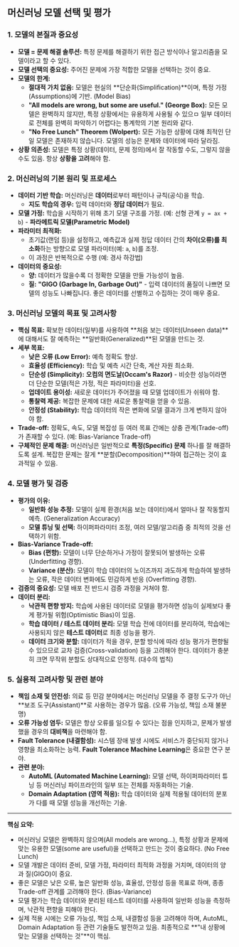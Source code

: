 ## 머신러닝 모델 선택 및 평가

### 1. 모델의 본질과 중요성

- **모델 = 문제 해결 솔루션:** 특정 문제를 해결하기 위한 접근 방식이나 알고리즘을 모델이라고 할 수 있다.
- **모델 선택의 중요성:** 주어진 문제에 가장 적합한 모델을 선택하는 것이 중요.
- **모델의 한계:**
    - **절대적 가치 없음:** 모델은 현실의 **단순화(Simplification)**이며, 특정 가정(Assumptions)에 기반. (Model Bias)
    - **"All models are wrong, but some are useful." (George Box):** 모든 모델은 완벽하지 않지만, 특정 상황에서는 유용하게 사용될 수 있으ㅁ 일부 데이터로 전체를 완벽히 파악하기 어렵다는 통계학의 기본 원리와 같다.
    - **"No Free Lunch" Theorem (Wolpert):** 모든 가능한 상황에 대해 최적인 단일 모델은 존재하지 않습니다. 모델의 성능은 문제와 데이터에 따라 달라짐.
- **상황 의존성:** 모델은 특정 상황(데이터, 문제 정의)에서 잘 작동할 수도, 그렇지 않을 수도 있음.  항상 **상황을 고려**해야 함.

### 2. 머신러닝의 기본 원리 및 프로세스

- **데이터 기반 학습:** 머신러닝은 **데이터**로부터 패턴이나 규칙(공식)을 학습.
    - **지도 학습의 경우:** 입력 데이터와 **정답 데이터**가 필요.
- **모델 가정:** 학습을 시작하기 위해 초기 모델 구조를 가정. (예: 선형 관계 `y = ax + b`) - **파라메트릭 모델(Parametric Model)**
- **파라미터 최적화:**
    - 초기값(랜덤 등)을 설정하고, 예측값과 실제 정답 데이터 간의 **차이(오류)를 최소화**하는 방향으로 모델 파라미터(예: `a`, `b`)를 조정.
    - 이 과정은 반복적으로 수행 (예: 경사 하강법)
- **데이터의 중요성:**
    - **양:** 데이터가 많을수록 더 정확한 모델을 만들 가능성이 높음.
    - **질:** **"GIGO (Garbage In, Garbage Out)"** - 입력 데이터의 품질이 나쁘면 모델의 성능도 나빠집니다. 좋은 데이터를 선별하고 수집하는 것이 매우 중요.

### 3. 머신러닝 모델의 목표 및 고려사항

- **핵심 목표:** 확보한 데이터(일부)를 사용하여 **처음 보는 데이터(Unseen data)**에 대해서도 잘 예측하는 **일반화(Generalized)**된 모델을 만드는 것.
- **세부 목표:**
    - **낮은 오류 (Low Error):** 예측 정확도 향상.
    - **효율성 (Efficiency):** 학습 및 예측 시간 단축, 계산 자원 최소화.
    - **단순성 (Simplicity):** **오컴의 면도날(Occam's Razor)** - 비슷한 성능이라면 더 단순한 모델(적은 가정, 적은 파라미터)을 선호.
    - **업데이트 용이성:** 새로운 데이터가 주어졌을 때 모델 업데이트가 쉬워야 함.
    - **통찰력 제공:** 복잡한 문제에 대한 새로운 통찰력을 얻을 수 있음.
    - **안정성 (Stability):** 학습 데이터의 작은 변화에 모델 결과가 크게 변하지 않아야 함.
- **Trade-off:** 정확도, 속도, 모델 복잡성 등 여러 목표 간에는 상충 관계(Trade-off)가 존재할 수 있다. (예: Bias-Variance Trade-off)
- **구체적인 문제 해결:** 머신러닝은 일반적으로 **특정(Specific) 문제** 하나를 잘 해결하도록 설계. 복잡한 문제는 잘게 **분할(Decomposition)**하여 접근하는 것이 효과적일 수 있음.

### 4. 모델 평가 및 검증

- **평가의 이유:**
    - **일반화 성능 추정:** 모델이 실제 환경(처음 보는 데이터)에서 얼마나 잘 작동할지 예측. (Generalization Accuracy)
    - **모델 튜닝 및 선택:** 하이퍼파라미터 조정, 여러 모델/알고리즘 중 최적의 것을 선택하기 위함.
- **Bias-Variance Trade-off:**
    - **Bias (편향):** 모델이 너무 단순하거나 가정이 잘못되어 발생하는 오류 (Underfitting 경향).
    - **Variance (분산):** 모델이 학습 데이터의 노이즈까지 과도하게 학습하여 발생하는 오류, 작은 데이터 변화에도 민감하게 반응 (Overfitting 경향).
- **검증의 중요성:** 모델 배포 전 반드시 검증 과정을 거쳐야 함.
- **데이터 분리:**
    - **낙관적 편향 방지:** 학습에 사용된 데이터로 모델을 평가하면 성능이 실제보다 좋게 평가될 위험(Optimistic Bias)이 있음.
    - **학습 데이터 / 테스트 데이터 분리:** 모델 학습 전에 데이터를 분리하여, 학습에는 사용되지 않은 **테스트 데이터**로 최종 성능을 평가.
    - **데이터 크기와 분할:** 데이터가 적을 경우, 분할 방식에 따라 성능 평가가 편향될 수 있으므로 교차 검증(Cross-validation) 등을 고려해야 한다. 데이터가 충분히 크면 무작위 분할도 상대적으로 안정적. (대수의 법칙)

### 5. 실용적 고려사항 및 관련 분야

- **책임 소재 및 안전성:** 의료 등 민감 분야에서는 머신러닝 모델을 주 결정 도구가 아닌 **보조 도구(Assistant)**로 사용하는 경우가 많음. (오류 가능성, 책임 소재 불분명)
- **오류 가능성 염두:** 모델은 항상 오류를 일으킬 수 있다는 점을 인지하고, 문제가 발생했을 경우의 **대비책**을 마련해야 함.
- **Fault Tolerance (내결함성):** 시스템 장애 발생 시에도 서비스가 중단되지 않거나 영향을 최소화하는 능력. **Fault Tolerance Machine Learning**은 중요한 연구 분야.
- **관련 분야:**
    - **AutoML (Automated Machine Learning):** 모델 선택, 하이퍼파라미터 튜닝 등 머신러닝 파이프라인의 일부 또는 전체를 자동화하는 기술.
    - **Domain Adaptation (영역 적응):** 학습 데이터와 실제 적용될 데이터의 분포가 다를 때 모델 성능을 개선하는 기술.

---

**핵심 요약:**

- 머신러닝 모델은 완벽하지 않으며(All models are wrong...), 특정 상황과 문제에 맞는 유용한 모델(some are useful)을 선택하고 만드는 것이 중요하다. (No Free Lunch)
- 모델 개발은 데이터 준비, 모델 가정, 파라미터 최적화 과정을 거치며, 데이터의 양과 질(GIGO)이 중요.
- 좋은 모델은 낮은 오류, 높은 일반화 성능, 효율성, 안정성 등을 목표로 하며, 종종 Trade-off 관계를 고려해야 한다. (Bias-Variance)
- 모델 평가는 학습 데이터와 분리된 테스트 데이터를 사용하여 일반화 성능을 측정하며, 낙관적 편향을 피해야 한다.
- 실제 적용 시에는 오류 가능성, 책임 소재, 내결함성 등을 고려해야 하며, AutoML, Domain Adaptation 등 관련 기술들도 발전하고 있음. 최종적으로 **"내 상황에 맞는 모델을 선택하는 것"**이 핵심.